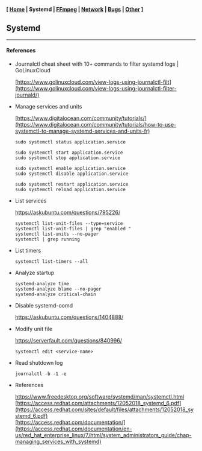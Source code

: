 **[ [Home](00-Home.html) | Systemd | [FFmpeg](02-FFmpeg.html) | [Network](03-Network.html) | [Bugs](04-Bugs.html) | [Other](99-Other.html) ]**

## Systemd

---

#### References

* Journalctl cheat sheet with 10+ commands to filter systemd logs | GoLinuxCloud
    
    [https://www.golinuxcloud.com/view-logs-using-journalctl-filt](https://www.golinuxcloud.com/view-logs-using-journalctl-filter-journald/)

* Manage services and units
    
    [https://www.digitalocean.com/community/tutorials/](https://www.digitalocean.com/community/tutorials/how-to-use-systemctl-to-manage-systemd-services-and-units-fr)  
    
    ```
    sudo systemctl status application.service
    ```
    ```
    sudo systemctl start application.service
    sudo systemctl stop application.service
    ```
    ```
    sudo systemctl enable application.service
    sudo systemctl disable application.service
    ```
    ```
    sudo systemctl restart application.service
    sudo systemctl reload application.service
    ```

* List services
    
    https://askubuntu.com/questions/795226/  
    
    ```
    systemctl list-unit-files --type=service
    systemctl list-unit-files | grep "enabled "
    systemctl list-units --no-pager
    systemctl | grep running
    ```
    
* List timers
    
    ```
    systemctl list-timers --all
    ```

* Analyze startup

    ```
    systemd-analyze time
    systemd-analyze blame --no-pager
    systemd-analyze critical-chain
    ```

* Disable systemd-oomd
    
    https://askubuntu.com/questions/1404888/  
    
* Modify unit file
    
    https://serverfault.com/questions/840996/  
    
    ```
    systemctl edit <service-name>
    ```

* Read shutdown log

    ```
    journalctl -b -1 -e
    ```
    
* References
    
    https://www.freedesktop.org/software/systemd/man/systemctl.html  
    [https://access.redhat.com/attachments/12052018_systemd_6.pdf](https://access.redhat.com/sites/default/files/attachments/12052018_systemd_6.pdf)  
    [https://access.redhat.com/documentation/](https://access.redhat.com/documentation/en-us/red_hat_enterprise_linux/7/html/system_administrators_guide/chap-managing_services_with_systemd)  


